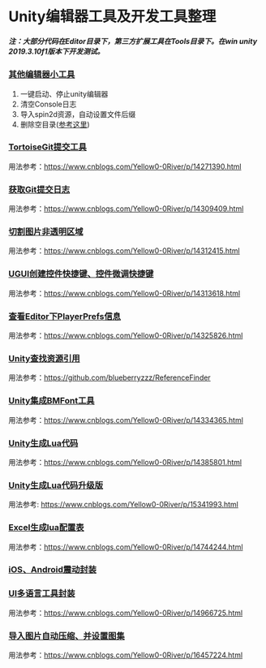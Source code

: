 # Unity编辑器工具及开发工具整理
##### 注：大部分代码在Editor目录下，第三方扩展工具在Tools目录下。在win unity 2019.3.10f1版本下开发测试。
### [其他编辑器小工具](https://github.com/zhang00lei/UnityEditorTools/tree/main/UnityEditorTools/Assets/Editor/OtherTools)
1. 一键启动、停止unity编辑器
2. 清空Console日志
3. 导入spin2d资源，自动设置文件后缀   
4. 删除空目录([参考这里](https://networm.me/2013/05/23/remove-empty-directories/))
### [TortoiseGit提交工具](https://github.com/zhang00lei/UnityEditorTools/tree/main/UnityEditorTools/Assets/Editor/TortoiseGit)
用法参考：https://www.cnblogs.com/Yellow0-0River/p/14271390.html
### [获取Git提交日志](https://github.com/zhang00lei/UnityEditorTools/tree/main/UnityEditorTools/Assets/Editor/GitLog)
用法参考：https://www.cnblogs.com/Yellow0-0River/p/14309409.html
### [切割图片非透明区域](https://github.com/zhang00lei/UnityEditorTools/tree/main/UnityEditorTools/Assets/Editor/SplitImgTools)
用法参考：https://www.cnblogs.com/Yellow0-0River/p/14312415.html
### [UGUI创建控件快捷键、控件微调快捷键](https://github.com/zhang00lei/UnityEditorTools/tree/main/UnityEditorTools/Assets/Editor/UGUIEditor)
用法参考：https://www.cnblogs.com/Yellow0-0River/p/14313618.html
### [查看Editor下PlayerPrefs信息](https://github.com/zhang00lei/UnityEditorTools/tree/main/UnityEditorTools/Assets/Editor/PlayerPrefsEditor)
用法参考：https://www.cnblogs.com/Yellow0-0River/p/14325826.html
### [Unity查找资源引用](https://github.com/blueberryzzz/ReferenceFinder)
用法参考：https://github.com/blueberryzzz/ReferenceFinder
### [Unity集成BMFont工具](https://github.com/zhang00lei/UnityEditorTools/tree/main/UnityEditorTools/Assets/Editor/BMFontTools)
用法参考：https://www.cnblogs.com/Yellow0-0River/p/14334365.html
### [Unity生成Lua代码](https://github.com/zhang00lei/UnityEditorTools/tree/main/UnityEditorTools/Assets/Editor/LuaTools)
用法参考：https://www.cnblogs.com/Yellow0-0River/p/14385801.html
### [Unity生成Lua代码升级版](https://github.com/zhang00lei/UnityEditorTools/tree/main/UnityEditorTools/Assets/Editor/UIElementsGenerateEditor)
用法参考: https://www.cnblogs.com/Yellow0-0River/p/15341993.html
### [Excel生成lua配置表](https://github.com/zhang00lei/UnityEditorTools/tree/main/UnityEditorTools/Assets/Editor/ExcelToLua)
用法参考：https://www.cnblogs.com/Yellow0-0River/p/14744244.html
### [iOS、Android震动封装](https://github.com/zhang00lei/UnityEditorTools/tree/main/UnityEditorTools/Assets/Script/VibrationUtil)
### [UI多语言工具封装](https://github.com/zhang00lei/UnityEditorTools/blob/main/UnityEditorTools/Assets/Script/UITextLocalization.cs)
用法参考：https://www.cnblogs.com/Yellow0-0River/p/14966725.html
### [导入图片自动压缩、并设置图集](https://github.com/zhang00lei/UnityEditorTools/tree/main/UnityEditorTools/Assets/Editor/AtlasSetting)
用法参考：https://www.cnblogs.com/Yellow0-0River/p/16457224.html